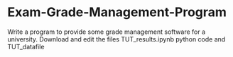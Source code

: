 # Exam-Grade-Management-Program
Write a program to provide some grade management software for a university. Download and edit the files TUT_results.ipynb python code and TUT_datafile
